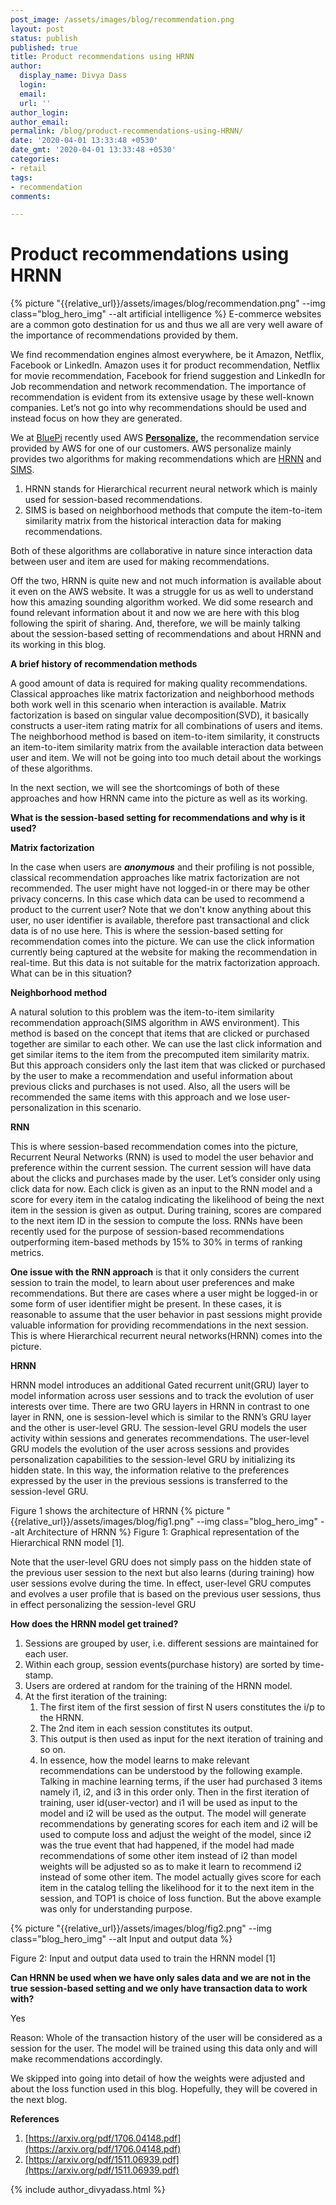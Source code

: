 ```yaml
---
post_image: /assets/images/blog/recommendation.png
layout: post
status: publish
published: true
title: Product recommendations using HRNN 
author:
  display_name: Divya Dass
  login: 
  email: 
  url: ''
author_login: 
author_email: 
permalink: /blog/product-recommendations-using-HRNN/
date: '2020-04-01 13:33:48 +0530'
date_gmt: '2020-04-01 13:33:48 +0530'
categories:
- retail
tags:
- recommendation
comments:

---
```

# Product recommendations using HRNN 
{% picture "{{relative_url}}/assets/images/blog/recommendation.png" --img class="blog_hero_img" --alt artificial intelligence %}
E-commerce websites are a common goto destination for us and thus we all are very well aware of the importance of recommendations provided by them.

We find recommendation engines almost everywhere, be it Amazon, Netflix, Facebook or LinkedIn. Amazon uses it for product recommendation, Netflix for movie recommendation, Facebook for friend suggestion and LinkedIn for Job recommendation and network recommendation. The importance of recommendation is evident from its extensive usage by these well-known companies. Let’s not go into why recommendations should be used and instead focus on how they are generated.

We at [BluePi](https://www.bluepiit.com/) recently used AWS **[Personalize](https://aws.amazon.com/personalize/),** the recommendation service provided by AWS for one of our customers. AWS personalize mainly provides two algorithms for making recommendations which are [HRNN](https://docs.aws.amazon.com/personalize/latest/dg/native-recipe-hrnn.html) and [SIMS](https://docs.aws.amazon.com/personalize/latest/dg/native-recipe-sims.html).



1. HRNN stands for Hierarchical recurrent neural network which is mainly used for session-based recommendations.
2. SIMS is based on neighborhood methods that compute the item-to-item similarity matrix from the historical interaction data for making recommendations.

Both of these algorithms are collaborative in nature since interaction data between user and item are used for making recommendations.

Off the two, HRNN is quite new and not much information is available about it even on the AWS website. It was a struggle for us as well to understand how this amazing sounding algorithm worked. We did some research and found relevant information about it and now we are here with this blog following the spirit of sharing. And, therefore, we will be mainly talking about the session-based setting of recommendations and about HRNN and its working in this blog.

**A brief history of recommendation methods**

A good amount of data is required for making quality recommendations. Classical approaches like matrix factorization and neighborhood methods both work well in this scenario when interaction is available. Matrix factorization is based on singular value decomposition(SVD), it basically constructs a user-item rating matrix for all combinations of users and items. The neighborhood method is based on item-to-item similarity, it constructs an item-to-item similarity matrix from the available interaction data between user and item. We will not be going into too much detail about the workings of these algorithms.   

In the next section, we will see the shortcomings of both of these approaches and how HRNN came into the picture as well as its working.

**What is the session-based setting for recommendations and why is it used?**

**Matrix factorization**

In the case when users are **_anonymous_** and their profiling is not possible, classical recommendation approaches like matrix factorization are not recommended. The user might have not logged-in or there may be other privacy concerns. In this case which data can be used to recommend a product to the current user? Note that we don't know anything about this user, no user identifier is available, therefore past transactional and click data is of no use here. This is where the session-based setting for recommendation comes into the picture. We can use the click information currently being captured at the website for making the recommendation in real-time. But this data is not suitable for the matrix factorization approach. What can be in this situation?  

**Neighborhood method**

A natural solution to this problem was the item-to-item similarity recommendation approach(SIMS algorithm in AWS environment). This method is based on the concept that items that are clicked or purchased together are similar to each other. We can use the last click information and get similar items to the item from the precomputed item similarity matrix. But this approach considers only the last item that was clicked or purchased by the user to make a recommendation and useful information about previous clicks and purchases is not used. Also, all the users will be recommended the same items with this approach and we lose user-personalization in this scenario.

**RNN**

This is where session-based recommendation comes into the picture, Recurrent Neural Networks (RNN) is used to model the user behavior and preference within the current session. The current session will have data about the clicks and purchases made by the user. Let’s consider only using click data for now. Each click is given as an input to the RNN model and a score for every item in the catalog indicating the likelihood of being the next item in the session is given as output. During training, scores are compared to the next item ID in the session to compute the loss. RNNs have been recently used for the purpose of session-based recommendations outperforming item-based methods by 15% to 30% in terms of ranking metrics.

**One issue with the RNN approach** is that it only considers the current session to train the model, to learn about user preferences and make recommendations. But there are cases where a user might be logged-in or some form of user identifier might be present. In these cases, it is reasonable to assume that the user behavior in past sessions might provide valuable information for providing recommendations in the next session. This is where Hierarchical recurrent neural networks(HRNN) comes into the picture.

**HRNN**

HRNN model introduces an additional Gated recurrent unit(GRU) layer to model information across user sessions and to track the evolution of user interests over time. There are two GRU layers in HRNN in contrast to one layer in RNN, one is session-level which is similar to the RNN’s GRU layer and the other is user-level GRU. The session-level GRU models the user activity within sessions and generates recommendations. The user-level GRU models the evolution of the user across sessions and provides personalization capabilities to the session-level GRU by initializing its hidden state. In this way, the information relative to the preferences expressed by the user in the previous sessions is transferred to the session-level GRU.

Figure 1 shows the architecture of HRNN
{% picture "{{relative_url}}/assets/images/blog/fig1.png" --img class="blog_hero_img" --alt Architecture of HRNN %}
Figure 1: Graphical representation of the Hierarchical RNN model [1]. 

Note that the user-level GRU does not simply pass on the hidden state of the previous user session to the next but also learns (during training) how user sessions evolve during the time. In effect, user-level GRU computes and evolves a user profile that is based on the previous user sessions, thus in effect personalizing the session-level GRU

 **How does the HRNN model get trained?**


1. Sessions are grouped by user, i.e. different sessions are maintained for each user.
2. Within each group, session events(purchase history) are sorted by time-stamp.
3. Users are ordered at random for the training of the HRNN model.
4. At the first iteration of the training:
    1. The first item of the first session of first N users constitutes the i/p to the HRNN.
    2. The 2nd item in each session constitutes its output.
    3. This output is then used as input for the next iteration of training and so on.
    4. In essence, how the model learns to make relevant recommendations can be understood by the following example. Talking in machine learning terms, if the user had purchased 3 items namely i1, i2, and i3 in this order only. Then in the first iteration of training, user id(user-vector) and i1 will be used as input to the model and i2 will be used as the output. The model will generate recommendations by generating scores for each item and i2 will be used to compute loss and adjust the weight of the model, since i2 was the true event that had happened, if the model had made recommendations of some other item instead of i2 than model weights will be adjusted so as to make it learn to recommend i2 instead of some other item. The model actually gives score for each item in the catalog telling the likelihood for it to the next item in the session, and TOP1 is choice of loss function. But the above example was only for understanding purpose.

 {% picture "{{relative_url}}/assets/images/blog/fig2.png" --img class="blog_hero_img" --alt Input and output data %}

Figure 2: Input and output data used to train the HRNN model [1]

**Can HRNN be used when we have only sales data and we are not in the true session-based setting and we only have transaction data to work with?**

Yes

Reason: Whole of the transaction history of the user will be considered as a session for the user. The model will be trained using this data only and will make recommendations accordingly.

We skipped into going into detail of how the weights were adjusted and about the loss function used in this blog. Hopefully, they will be covered in the next blog. 

**References**

1. [https://arxiv.org/pdf/1706.04148.pdf](https://arxiv.org/pdf/1706.04148.pdf)
2. [https://arxiv.org/pdf/1511.06939.pdf](https://arxiv.org/pdf/1511.06939.pdf)

{% include author_divyadass.html %}

